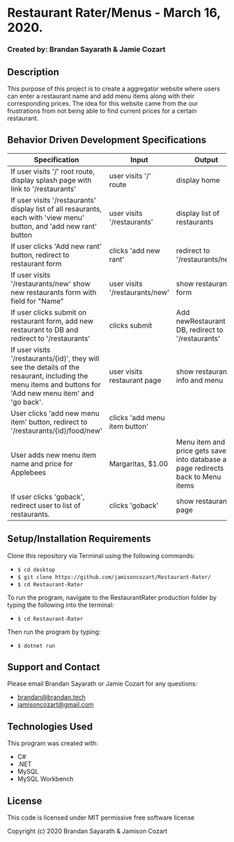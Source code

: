 # Restaurant Rater/Menus - March 16, 2020. 

### Created by: Brandan Sayarath & Jamie Cozart

## Description

This purpose of this project is to create a aggregator website where users can enter a restaurant name and add menu items along with their corresponding prices.  The idea for this website came from the our frustrations from not being able to find current prices for a certain restaurant. 

## Behavior Driven Development Specifications

| Specification             | Input 	|     Output      |
|-------------------------	|-------	|----------------	|
|If user visits '/' root route, display splash page with link to '/restaurants' | user visits '/' route | display home|
| If user visits '/restaurants' display list of all resaurants, each with 'view menu' button, and 'add new rant' button | user visits '/restaurants' | display list of restaurants|
| If user clicks 'Add new rant' button, redirect to restaurant form | clicks 'add new rant' | redirect to '/restaurants/new'|
| If user visits '/restaurants/new' show new restaurants form with field for "Name" | user visits '/restaurants/new' | show restaurant form |
| If user clicks submit on restaurant form, add new restaurant to DB and redirect to '/restaurants' | clicks submit | Add newRestaurant to DB, redirect to '/restaurants' |
| If user visits '/restaurants/{id}', they will see the details of the resaurant, including the menu items and buttons for 'Add new menu item' and 'go back'. | user visits restaurant page | show restaurant info and menu |
| User clicks 'add new menu item' button, redirect to '/restaurants/{id}/food/new' | clicks 'add menu item button'| 
| User adds new menu item name and price for Applebees | Margaritas, $1.00 | Menu item and price gets saved into database and page redirects back to Menu items | 
|If user clicks 'goback', redirect user to list of restaurants.|clicks 'goback'|show restaurants page|


## Setup/Installation Requirements

Clone this repository via Terminal using the following commands:
* ```$ cd desktop```
* ```$ git clone https://github.com/jamisoncozart/Restaurant-Rater/```
* ```$ cd Restaurant-Rater```

To run the program, navigate to the RestaurantRater production folder by typing the following into the terminal: 

* ```$ cd Restaurant-Rater```

Then run the program by typing:
* ```$ dotnet run```


## Support and Contact

Please email Brandan Sayarath or Jamie Cozart for any questions:

* brandan@brandan.tech
* jamisoncozart@gmail.com

## Technologies Used

This program was created with:

* C#
* .NET
* MySQL
* MySQL Workbench

## License

This code is licensed under MIT permissive free software license

Copyright (c) 2020 Brandan Sayarath & Jamison Cozart

